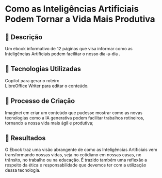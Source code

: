 # Como as Inteligências Artificiais Podem Tornar a Vida Mais Produtiva
## 📒 Descrição
Um ebook informativo de 12 páginas que visa informar como as Inteligências Artificiais podem facilitar o nosso dia-a-dia .
## 🤖 Tecnologias Utilizadas
Copilot para gerar o roteiro<br>
LibreOffice Writer para editar o conteúdo.
## 🧐 Processo de Criação
Imaginei em criar um conteúdo que pudesse mostrar como as novas tecnologias como a IA generativa podem facilitar trabalhos rotineiros, tornando a nossa vida mais ágil e produtiva;
## 🚀 Resultados
O Ebook traz uma visão abrangente de como as Inteligências Artificiais vem transformando nossas vidas, seja no cotidiano em nossas casas, no trânsito, no trabalho ou na educação. É trazido também uma reflexão a respeito da ética e responsabilidade que devemos ter com a utilização dessa tecnologia.


